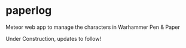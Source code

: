 paperlog
========

Meteor web app to manage the characters in Warhammer Pen &amp; Paper

Under Construction, updates to follow!
